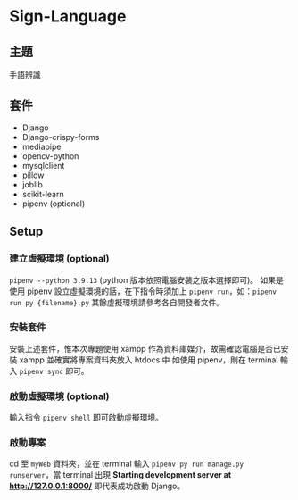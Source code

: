 # Sign-Language
## 主題
手語辨識
## 套件
- Django
- Django-crispy-forms
- mediapipe
- opencv-python
- mysqlclient
- pillow
- joblib
- scikit-learn
- pipenv (optional)
## Setup
### 建立虛擬環境 (optional)
`pipenv --python 3.9.13` (python 版本依照電腦安裝之版本選擇即可)。
如果是使用 pipenv 設立虛擬環境的話，在下指令時須加上 `pipenv run`，如：`pipenv run py {filename}.py`
其餘虛擬環境請參考各自開發者文件。
### 安裝套件
安裝上述套件，惟本次專題使用 xampp 作為資料庫媒介，故需確認電腦是否已安裝 xampp 並確實將專案資料夾放入 htdocs 中
如使用 pipenv，則在 terminal 輸入 `pipenv sync` 即可。
### 啟動虛擬環境 (optional)
輸入指令 `pipenv shell` 即可啟動虛擬環境。
### 啟動專案
cd 至 `myWeb` 資料夾，並在 terminal 輸入 `pipenv py run manage.py runserver`，當 terminal 出現 **Starting development server at http://127.0.0.1:8000/** 即代表成功啟動 Django。 
